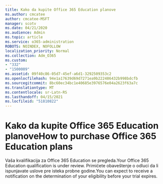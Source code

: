 ```yaml
---
title: Kako da kupite Office 365 Education planove
ms.author: cmcatee
author: cmcatee-MSFT
manager: scotv
ms.date: 04/21/2020
ms.audience: Admin
ms.topic: article
ms.service: o365-administration
ROBOTS: NOINDEX, NOFOLLOW
localization_priority: Normal
ms.collection: Adm_O365
ms.custom:
- "332"
- "1500009"
ms.assetid: 09f40c86-05d7-45ef-a6d1-3292509353c2
ms.openlocfilehash: 94e1a17639d69d7271ea9b222486432b998bdcfb
ms.sourcegitcommit: 8bc60ec34bc1e40685e3976576e04a2623f63a7c
ms.translationtype: MT
ms.contentlocale: sr-Latn-RS
ms.lasthandoff: 04/15/2021
ms.locfileid: "51810822"
---
```

# <a name="how-to-purchase-office-365-education-plans"></a><span data-ttu-id="ed4c1-102">Kako da kupite Office 365 Education planove</span><span class="sxs-lookup"><span data-stu-id="ed4c1-102">How to purchase Office 365 Education plans</span></span>

<span data-ttu-id="ed4c1-103">Vaša kvalifikacija za Office 365 Education se pregleda.</span><span class="sxs-lookup"><span data-stu-id="ed4c1-103">Your Office 365 Education qualification is under review.</span></span> <span data-ttu-id="ed4c1-104">Primićete obaveštenje o odluci da li ispunjavate uslove pre isteka probne godine.</span><span class="sxs-lookup"><span data-stu-id="ed4c1-104">You can expect to receive a notification on the determination of your eligibility before your trial expires.</span></span>